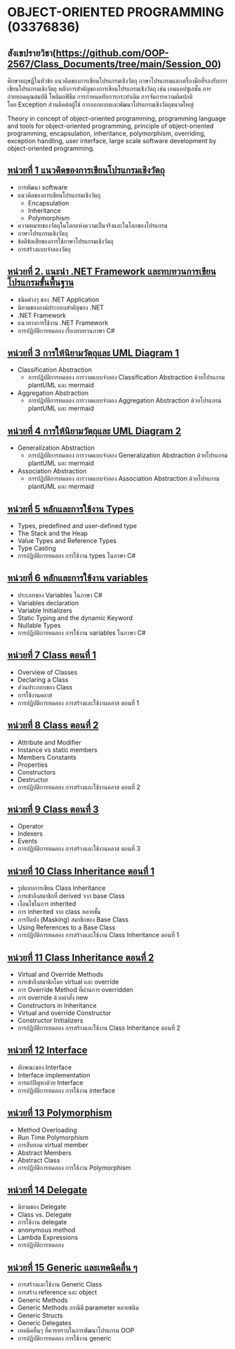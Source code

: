 # OBJECT-ORIENTED PROGRAMMING  (03376836)


## สังเขปรายวิชา(https://github.com/OOP-2567/Class_Documents/tree/main/Session_00)

ศึกษาทฤษฎีในหัวข้อ แนวคิดของการเขียนโปรแกรมเชิงวัตถุ ภาษาโปรแกรมและเครื่องมือที่รองรับการเขียนโปรแกรมเชิงวัตถุ หลักการสำคัญของการเขียนโปรแกรมเชิงวัตถุ เช่น เอนแคปซูเลชั่น การถ่ายทอดคุณสมบัติ โพลิมอฟิซึม การกำหนดทับการกระทำเดิม การจัดการความผิดปกติโดย Exception ส่วนติดต่อผู้ใช้ การออกแบบและพัฒนาโปรแกรมเชิงวัตถุขนาดใหญ่

Theory in concept of object-oriented programming, programming language and tools for object-oriented programming, principle of object-oriented programming, encapsulation, inheritance, polymorphism, overriding, exception handling, user interface, large scale software development by object-oriented programming.


## [หน่วยที่ 1 แนวคิดของการเขียนโปรแกรมเชิงวัตถุ](https://github.com/OOP-2567/Class_Documents/tree/main/Session_01)

- การพัฒนา software
- แนวคิดของการเขียนโปรแกรมเชิงวัตถุ
  * Encapsulation
  * Inheritance
  * Polymorphism
- ความหมายของวัตถุในโลกแห่งความเป็นจริงและในโลกของโปรแกรม
- ภาษาโปรแกรมเชิงวัตถุ
- ข้อดีข้อเสียของการใช้ภาษาโปรแกรมเชิงวัตถุ
- การสร้างแบบจำลองวัตถุ

## [หน่วยที่ 2. แนะนำ .NET Framework และทบทวนการเขียนโปรแกรมขั้นพื้นฐาน](https://github.com/OOP-2567/Class_Documents/tree/main/Session_02)

- ชนิดต่างๆ ของ .NET Application
- นิยามขององค์ประกอบสำคัญของ .NET
- .NET Framework    
- แนวทางการใช้งาน .NET Framework
- การปฏิบัติการทดลอง  เรื่องทบทวนภาษา C#

## [หน่วยที่ 3 การให้นิยามวัตถุและ UML Diagram 1](https://github.com/OOP-2567/Class_Documents/tree/main/Session_03)

- Classification Abstraction
  * การปฏิบัติการทดลอง การวาดแบบจำลอง Classification Abstraction ด้วยโปรแกรม plantUML และ mermaid
- Aggregation Abstraction
   * การปฏิบัติการทดลอง การวาดแบบจำลอง Aggregation Abstraction ด้วยโปรแกรม plantUML และ mermaid

## [หน่วยที่ 4 การให้นิยามวัตถุและ UML Diagram 2](https://github.com/OOP-2567/Class_Documents/tree/main/Session_04)

- Generalization Abstraction
   * การปฏิบัติการทดลอง การวาดแบบจำลอง Generalization Abstraction ด้วยโปรแกรม plantUML และ mermaid
- Association Abstraction
   * การปฏิบัติการทดลอง การวาดแบบจำลอง Association Abstraction ด้วยโปรแกรม plantUML และ mermaid

## [หน่วยที่ 5 หลักและการใช้งาน Types](https://github.com/OOP-2567/Class_Documents/tree/main/Session_05)
- Types, predefined and user-defined type
- The Stack and the Heap
- Value Types and Reference Types
- Type Casting
- การปฏิบัติการทดลอง  การใช้งาน types ในภาษา C#

## [หน่วยที่ 6 หลักและการใช้งาน  variables](https://github.com/OOP-2567/Class_Documents/tree/main/Session_06)

- ประเภทของ Variables ในภาษา C#
- Variables declaration
- Variable Initializers
- Static Typing and the dynamic Keyword
- Nullable Types
- การปฏิบัติการทดลอง การใช้งาน variables ในภาษา C#

## [หน่วยที่ 7 Class ตอนที่ 1](https://github.com/OOP-2567/Class_Documents/tree/main/Session_07)
- Overview of Classes
- Declaring a Class
- ส่วนประกอบของ Class 
- การใช้งานคลาส
- การปฏิบัติการทดลอง การสร้างและใช้งานคลาส ตอนที่ 1

## [หน่วยที่ 8 Class ตอนที่ 2](https://github.com/OOP-2567/Class_Documents/tree/main/Session_08)
- Attribute and Modifier
- Instance vs static members
- Members Constants
- Properties
- Constructors
- Destructor
- การปฏิบัติการทดลอง การสร้างและใช้งานคลาส ตอนที่ 2

## [หน่วยที่ 9 Class ตอนที่ 3](https://github.com/OOP-2567/Class_Documents/tree/main/Session_09)
- Operator
- Indexers
- Events
- การปฏิบัติการทดลอง การสร้างและใช้งานคลาส ตอนที่ 3

## [หน่วยที่ 10 Class Inheritance ตอนที่ 1](https://github.com/OOP-2567/Class_Documents/tree/main/Session_10)
- รูปแบบการเขียน Class Inheritance
- การเข้าถึงสมาชิกที่ derived จาก base Class
- เงื่อนไขในการ inherited
- การ inherited จาก class หลายชั้น
- การปิดบัง (Masking)  สมาชิกของ Base Class
- Using References to a Base Class
- การปฏิบัติการทดลอง การสร้างและใช้งาน Class Inheritance ตอนที่ 1

## [หน่วยที่ 11 Class Inheritance   ตอนที่ 2](https://github.com/OOP-2567/Class_Documents/tree/main/Session_11)
- Virtual and Override Methods
- การเข้าถึงสมาชิกโดย virtual และ override
- การ Override Method ที่ผ่านการ overridden
- การ override ด้วยคำสั่ง new
- Constructors in Inheritance
- Virtual and override Constructor
- Constructor Initializers
- การปฏิบัติการทดลอง การสร้างและใช้งาน Class Inheritance   ตอนที่ 2

## [หน่วยที่ 12 Interface](https://github.com/OOP-2567/Class_Documents/tree/main/Session_12)
- ลักษณะของ Interface
- Interface implementation
- การแก้ปัญหาด้วย Interface
- การปฏิบัติการทดลอง การใช้งาน interface

## [หน่วยที่ 13 Polymorphism](https://github.com/OOP-2567/Class_Documents/tree/main/Session_13)
- Method Overloading      
- Run Time Polymorphism
- การสืบทอด virtual member
- Abstract Members
- Abstract Class
- การปฏิบัติการทดลอง การใช้งาน Polymorphism

## [หน่วยที่ 14 Delegate](https://github.com/OOP-2567/Class_Documents/tree/main/Session_14)
- นิยามของ Delegate
- Class vs. Delegate
- การใช้งาน delegate
- anonymous method
- Lambda Expressions
- การปฏิบัติการทดลอง 

## [หน่วยที่ 15 Generic และเทคนิคอื่น ๆ](https://github.com/OOP-2567/Class_Documents/tree/main/Session_15)
- การสร้างและใช้งาน Generic Class
- การสร้าง reference และ object
- Generic Methods
- Generic Methods กรณีมี  parameter หลายชนิด
- Generic Structs
- Generic Delegates
- เทคนิคอื่นๆ ที่ควรทราบในการพัฒนาโปรแกรม OOP 
- การปฏิบัติการทดลอง การใช้งาน generic



